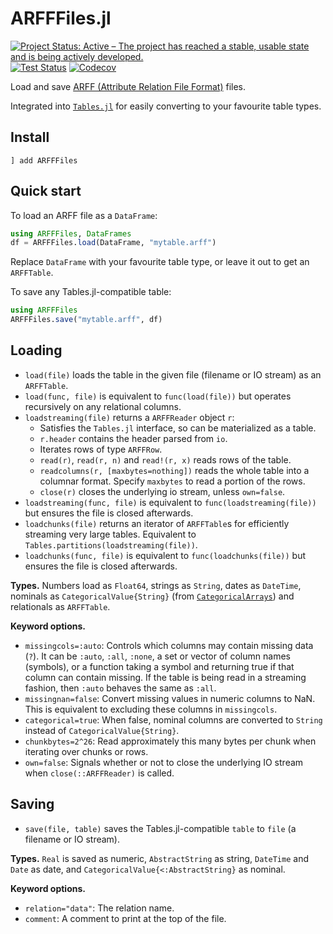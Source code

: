 # ARFFFiles.jl

[![Project Status: Active – The project has reached a stable, usable state and is being actively developed.](https://www.repostatus.org/badges/latest/active.svg)](https://www.repostatus.org/#active)
[![Test Status](https://github.com/cjdoris/ARFFFiles.jl/actions/workflows/tests.yml/badge.svg)](https://github.com/cjdoris/ARFFFiles.jl/actions/workflows/tests.yml)
[![Codecov](https://codecov.io/gh/cjdoris/ARFFFiles.jl/branch/main/graph/badge.svg?token=1flP5128hZ)](https://codecov.io/gh/cjdoris/ARFFFiles.jl)

Load and save [ARFF (Attribute Relation File Format)](https://waikato.github.io/weka-wiki/formats_and_processing/arff/) files.

Integrated into [`Tables.jl`](https://github.com/JuliaData/Tables.jl) for easily converting to your favourite table types.

## Install

```
] add ARFFFiles
```

## Quick start

To load an ARFF file as a `DataFrame`:
```julia
using ARFFFiles, DataFrames
df = ARFFFiles.load(DataFrame, "mytable.arff")
```
Replace `DataFrame` with your favourite table type, or leave it out to get an `ARFFTable`.

To save any Tables.jl-compatible table:
```julia
using ARFFFiles
ARFFFiles.save("mytable.arff", df)
```

## Loading

- `load(file)` loads the table in the given file (filename or IO stream) as an `ARFFTable`.
- `load(func, file)` is equivalent to `func(load(file))` but operates recursively on any relational columns.
- `loadstreaming(file)` returns a `ARFFReader` object `r`:
    - Satisfies the `Tables.jl` interface, so can be materialized as a table.
    - `r.header` contains the header parsed from `io`.
    - Iterates rows of type `ARFFRow`.
    - `read(r)`, `read(r, n)` and `read!(r, x)` reads rows of the table.
    - `readcolumns(r, [maxbytes=nothing])` reads the whole table into a columnar format. Specify `maxbytes` to read a portion of the rows.
    - `close(r)` closes the underlying io stream, unless `own=false`.
- `loadstreaming(func, file)` is equivalent to `func(loadstreaming(file))` but ensures the file is closed afterwards.
- `loadchunks(file)` returns an iterator of `ARFFTable`s for efficiently streaming very large tables. Equivalent to `Tables.partitions(loadstreaming(file))`.
- `loadchunks(func, file)` is equivalent to `func(loadchunks(file))` but ensures the file is closed afterwards.

**Types.** Numbers load as `Float64`, strings as `String`, dates as `DateTime`, nominals as `CategoricalValue{String}` (from [`CategoricalArrays`](https://github.com/JuliaData/CategoricalArrays.jl)) and relationals as `ARFFTable`.

**Keyword options.**
- `missingcols=:auto`: Controls which columns may contain missing data (`?`). It can be `:auto`, `:all`, `:none`, a set or vector of column names (symbols), or a function taking a symbol and returning true if that column can contain missing. If the table is being read in a streaming fashion, then `:auto` behaves the same as `:all`.
- `missingnan=false`: Convert missing values in numeric columns to NaN. This is equivalent to excluding these columns in `missingcols`.
- `categorical=true`: When false, nominal columns are converted to `String` instead of `CategoricalValue{String}`.
- `chunkbytes=2^26`: Read approximately this many bytes per chunk when iterating over chunks or rows.
- `own=false`: Signals whether or not to close the underlying IO stream when `close(::ARFFReader)` is called.

## Saving

- `save(file, table)` saves the Tables.jl-compatible `table` to `file` (a filename or IO stream).

**Types.** `Real` is saved as numeric, `AbstractString` as string, `DateTime` and `Date` as date, and `CategoricalValue{<:AbstractString}` as nominal.

**Keyword options.**
- `relation="data"`: The relation name.
- `comment`: A comment to print at the top of the file.
